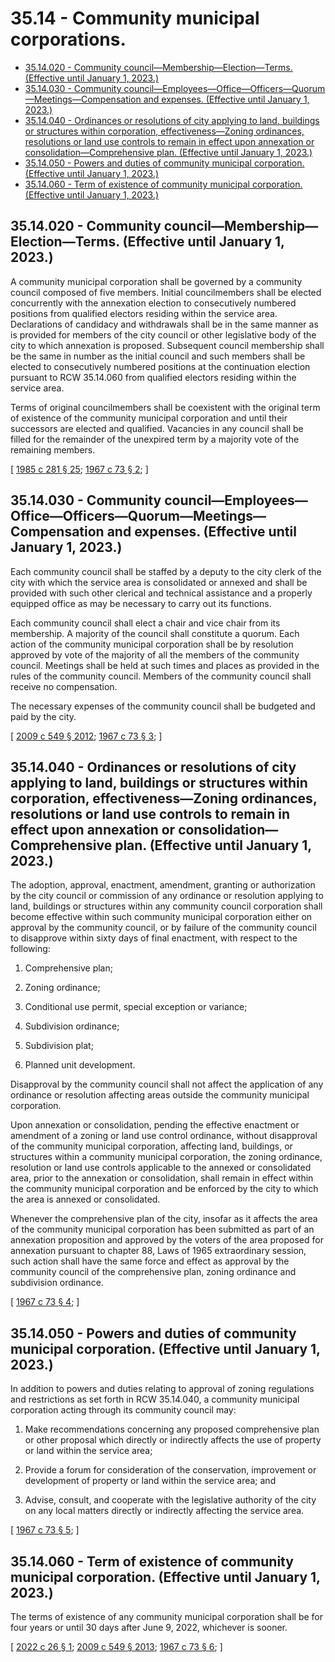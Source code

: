 # 35.14 - Community municipal corporations.
* [35.14.020 - Community council—Membership—Election—Terms. (Effective until January 1, 2023.)](#3514020---community-councilmembershipelectionterms-effective-until-january-1-2023)
* [35.14.030 - Community council—Employees—Office—Officers—Quorum—Meetings—Compensation and expenses. (Effective until January 1, 2023.)](#3514030---community-councilemployeesofficeofficersquorummeetingscompensation-and-expenses-effective-until-january-1-2023)
* [35.14.040 - Ordinances or resolutions of city applying to land, buildings or structures within corporation, effectiveness—Zoning ordinances, resolutions or land use controls to remain in effect upon annexation or consolidation—Comprehensive plan. (Effective until January 1, 2023.)](#3514040---ordinances-or-resolutions-of-city-applying-to-land-buildings-or-structures-within-corporation-effectivenesszoning-ordinances-resolutions-or-land-use-controls-to-remain-in-effect-upon-annexation-or-consolidationcomprehensive-plan-effective-until-january-1-2023)
* [35.14.050 - Powers and duties of community municipal corporation. (Effective until January 1, 2023.)](#3514050---powers-and-duties-of-community-municipal-corporation-effective-until-january-1-2023)
* [35.14.060 - Term of existence of community municipal corporation. (Effective until January 1, 2023.)](#3514060---term-of-existence-of-community-municipal-corporation-effective-until-january-1-2023)
## 35.14.020 - Community council—Membership—Election—Terms. (Effective until January 1, 2023.)
A community municipal corporation shall be governed by a community council composed of five members. Initial councilmembers shall be elected concurrently with the annexation election to consecutively numbered positions from qualified electors residing within the service area. Declarations of candidacy and withdrawals shall be in the same manner as is provided for members of the city council or other legislative body of the city to which annexation is proposed. Subsequent council membership shall be the same in number as the initial council and such members shall be elected to consecutively numbered positions at the continuation election pursuant to RCW 35.14.060 from qualified electors residing within the service area.

 Terms of original councilmembers shall be coexistent with the original term of existence of the community municipal corporation and until their successors are elected and qualified. Vacancies in any council shall be filled for the remainder of the unexpired term by a majority vote of the remaining members.

\[ [1985 c 281 § 25](https://leg.wa.gov/CodeReviser/documents/sessionlaw/1985c281.pdf?cite=1985%20c%20281%20§%2025); [1967 c 73 § 2](https://leg.wa.gov/CodeReviser/documents/sessionlaw/1967c73.pdf?cite=1967%20c%2073%20§%202); \]

## 35.14.030 - Community council—Employees—Office—Officers—Quorum—Meetings—Compensation and expenses. (Effective until January 1, 2023.)
Each community council shall be staffed by a deputy to the city clerk of the city with which the service area is consolidated or annexed and shall be provided with such other clerical and technical assistance and a properly equipped office as may be necessary to carry out its functions.

Each community council shall elect a chair and vice chair from its membership. A majority of the council shall constitute a quorum. Each action of the community municipal corporation shall be by resolution approved by vote of the majority of all the members of the community council. Meetings shall be held at such times and places as provided in the rules of the community council. Members of the community council shall receive no compensation.

The necessary expenses of the community council shall be budgeted and paid by the city.

\[ [2009 c 549 § 2012](https://lawfilesext.leg.wa.gov/biennium/2009-10/Pdf/Bills/Session%20Laws/Senate/5038.SL.pdf?cite=2009%20c%20549%20§%202012); [1967 c 73 § 3](https://leg.wa.gov/CodeReviser/documents/sessionlaw/1967c73.pdf?cite=1967%20c%2073%20§%203); \]

## 35.14.040 - Ordinances or resolutions of city applying to land, buildings or structures within corporation, effectiveness—Zoning ordinances, resolutions or land use controls to remain in effect upon annexation or consolidation—Comprehensive plan. (Effective until January 1, 2023.)
The adoption, approval, enactment, amendment, granting or authorization by the city council or commission of any ordinance or resolution applying to land, buildings or structures within any community council corporation shall become effective within such community municipal corporation either on approval by the community council, or by failure of the community council to disapprove within sixty days of final enactment, with respect to the following:

1. Comprehensive plan;

2. Zoning ordinance;

3. Conditional use permit, special exception or variance;

4. Subdivision ordinance;

5. Subdivision plat;

6. Planned unit development.

Disapproval by the community council shall not affect the application of any ordinance or resolution affecting areas outside the community municipal corporation.

Upon annexation or consolidation, pending the effective enactment or amendment of a zoning or land use control ordinance, without disapproval of the community municipal corporation, affecting land, buildings, or structures within a community municipal corporation, the zoning ordinance, resolution or land use controls applicable to the annexed or consolidated area, prior to the annexation or consolidation, shall remain in effect within the community municipal corporation and be enforced by the city to which the area is annexed or consolidated.

Whenever the comprehensive plan of the city, insofar as it affects the area of the community municipal corporation has been submitted as part of an annexation proposition and approved by the voters of the area proposed for annexation pursuant to chapter 88, Laws of 1965 extraordinary session, such action shall have the same force and effect as approval by the community council of the comprehensive plan, zoning ordinance and subdivision ordinance.

\[ [1967 c 73 § 4](https://leg.wa.gov/CodeReviser/documents/sessionlaw/1967c73.pdf?cite=1967%20c%2073%20§%204); \]

## 35.14.050 - Powers and duties of community municipal corporation. (Effective until January 1, 2023.)
In addition to powers and duties relating to approval of zoning regulations and restrictions as set forth in RCW 35.14.040, a community municipal corporation acting through its community council may:

1. Make recommendations concerning any proposed comprehensive plan or other proposal which directly or indirectly affects the use of property or land within the service area;

2. Provide a forum for consideration of the conservation, improvement or development of property or land within the service area; and

3. Advise, consult, and cooperate with the legislative authority of the city on any local matters directly or indirectly affecting the service area.

\[ [1967 c 73 § 5](https://leg.wa.gov/CodeReviser/documents/sessionlaw/1967c73.pdf?cite=1967%20c%2073%20§%205); \]

## 35.14.060 - Term of existence of community municipal corporation. (Effective until January 1, 2023.)
The terms of existence of any community municipal corporation shall be for four years or until 30 days after June 9, 2022, whichever is sooner.

\[ [2022 c 26 § 1](https://lawfilesext.leg.wa.gov/biennium/2021-22/Pdf/Bills/Session%20Laws/House/1769.SL.pdf?cite=2022%20c%2026%20§%201); [2009 c 549 § 2013](https://lawfilesext.leg.wa.gov/biennium/2009-10/Pdf/Bills/Session%20Laws/Senate/5038.SL.pdf?cite=2009%20c%20549%20§%202013); [1967 c 73 § 6](https://leg.wa.gov/CodeReviser/documents/sessionlaw/1967c73.pdf?cite=1967%20c%2073%20§%206); \]

